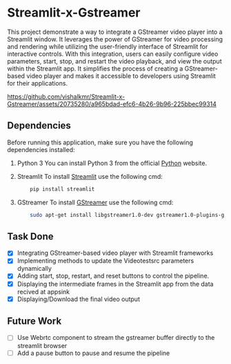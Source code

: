 # Streamlit-x-Gstreamer
This project demonstrate a way to integrate a GStreamer video player into a Streamlit window. It leverages the power of GStreamer for video processing and rendering while utilizing the user-friendly interface of Streamlit for interactive controls. With this integration, users can easily configure video parameters, start, stop, and restart the video playback, and view the output within the Streamlit app. It simplifies the process of creating a GStreamer-based video player and makes it accessible to developers using Streamlit for their applications.


https://github.com/vishalkmr/Streamlit-x-Gstreamer/assets/20735280/a965bdad-efc6-4b26-9b96-225bbec99314


 
## Dependencies
Before running this application, make sure you have the following dependencies installed:

1. Python 3
   You can install Python 3 from the official [Python](https://www.python.org/downloads/) website.

2. Streamlit
   To install [Streamlit](https://docs.streamlit.io/library/get-started/installation) use the following cmd:
   ```sh
       pip install streamlit
   ```

3. GStreamer
   To install [GStreamer](https://gstreamer.freedesktop.org/documentation/installing/index.html?gi-language=c) use the following cmd:
   ```sh
       sudo apt-get install libgstreamer1.0-dev gstreamer1.0-plugins-good gstreamer1.0-tools
   ```

## Task Done
- [x] Integrating GStreamer-based video player with Streamlit frameworks
- [x] Implementing methods to update the Videotestsrc parameters dynamically
- [x] Adding start, stop, restart, and reset buttons to control the pipeline.
- [x] Displaying the intermediate frames in the Streamlit app from the data recived at appsink
- [x] Displaying/Download the final video output

## Future Work
- [ ] Use Webrtc component to stream the gstreamer buffer directly to the streamlit browser
- [ ] Add a pause button to pause and resume the pipeline
